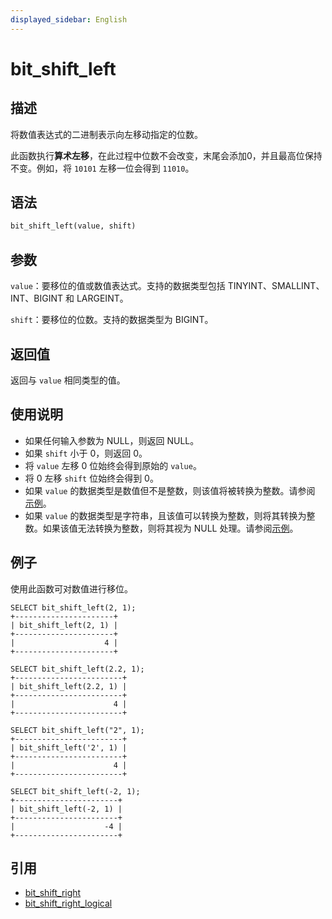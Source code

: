 ```yaml
---
displayed_sidebar: English
---
```


# bit_shift_left

## 描述

将数值表达式的二进制表示向左移动指定的位数。

此函数执行**算术左移**，在此过程中位数不会改变，末尾会添加0，并且最高位保持不变。例如，将 `10101` 左移一位会得到 `11010`。

## 语法

```Haskell
bit_shift_left(value, shift)
```

## 参数

`value`：要移位的值或数值表达式。支持的数据类型包括 TINYINT、SMALLINT、INT、BIGINT 和 LARGEINT。

`shift`：要移位的位数。支持的数据类型为 BIGINT。

## 返回值

返回与 `value` 相同类型的值。

## 使用说明

- 如果任何输入参数为 NULL，则返回 NULL。
- 如果 `shift` 小于 0，则返回 0。
- 将 `value` 左移 0 位始终会得到原始的 `value`。
- 将 0 左移 `shift` 位始终会得到 0。
- 如果 `value` 的数据类型是数值但不是整数，则该值将被转换为整数。请参阅 [示例](#examples)。
- 如果 `value` 的数据类型是字符串，且该值可以转换为整数，则将其转换为整数。如果该值无法转换为整数，则将其视为 NULL 处理。请参阅[示例](#examples)。

## 例子

使用此函数可对数值进行移位。

```Plain
SELECT bit_shift_left(2, 1);
+----------------------+
| bit_shift_left(2, 1) |
+----------------------+
|                    4 |
+----------------------+

SELECT bit_shift_left(2.2, 1);
+------------------------+
| bit_shift_left(2.2, 1) |
+------------------------+
|                      4 |
+------------------------+

SELECT bit_shift_left("2", 1);
+------------------------+
| bit_shift_left('2', 1) |
+------------------------+
|                      4 |
+------------------------+

SELECT bit_shift_left(-2, 1);
+-----------------------+
| bit_shift_left(-2, 1) |
+-----------------------+
|                    -4 |
+-----------------------+
```

## 引用

- [bit_shift_right](bit_shift_right.md)
- [bit_shift_right_logical](bit_shift_right_logical.md)
